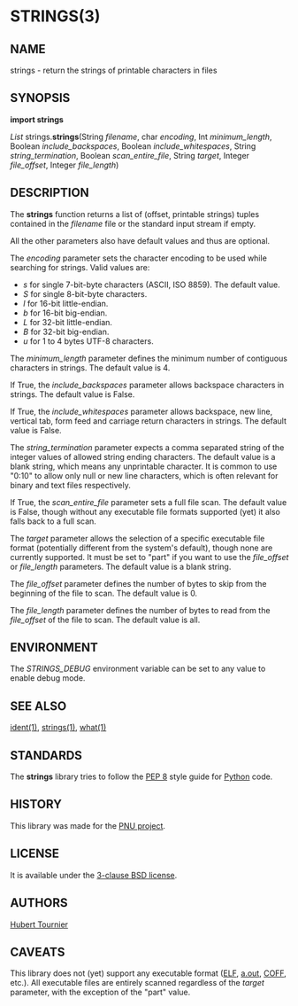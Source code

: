 # STRINGS(3)

## NAME
strings - return the strings of printable characters in files

## SYNOPSIS
**import strings**

*List*
strings.**strings**(String *filename*, char *encoding*, Int *minimum_length*, Boolean *include_backspaces*, Boolean *include_whitespaces*, String *string_termination*, Boolean *scan_entire_file*, String *target*, Integer *file_offset*, Integer *file_length*)

## DESCRIPTION
The **strings** function returns a list of (offset, printable strings) tuples contained in the *filename* file or the standard input stream if empty.

All the other parameters also have default values and thus are optional.

The *encoding* parameter sets the character encoding to be used while searching for strings.
Valid values are:
* *s* for single 7-bit-byte characters (ASCII, ISO 8859). The default value.
* *S* for single 8-bit-byte characters.
* *l* for 16-bit little-endian.
* *b* for 16-bit big-endian.
* *L* for 32-bit little-endian.
* *B* for 32-bit big-endian.
* *u* for 1 to 4 bytes UTF-8 characters.

The *minimum_length* parameter defines the minimum number of contiguous characters in strings.
The default value is 4.

If True, the *include_backspaces* parameter allows backspace characters in strings.
The default value is False.

If True, the *include_whitespaces* parameter allows backspace, new line, vertical tab, form feed and carriage return characters in strings.
The default value is False.

The *string_termination* parameter expects a comma separated string of the integer values of allowed string ending characters.
The default value is a blank string, which means any unprintable character.
It is common to use "0:10" to allow only null or new line characters, which is often relevant for binary and text files respectively.

If True, the *scan_entire_file* parameter sets a full file scan.
The default value is False, though without any executable file formats supported (yet) it also falls back to a full scan.

The *target* parameter allows the selection of a specific executable file format (potentially different from the system's default), though none are currently supported.
It must be set to "part" if you want to use the *file_offset* or *file_length* parameters.
The default value is a blank string.

The *file_offset* parameter defines the number of bytes to skip from the beginning of the file to scan.
The default value is 0.

The *file_length* parameter defines the number of bytes to read from the *file_offset* of the file to scan.
The default value is all.

## ENVIRONMENT
The *STRINGS_DEBUG* environment variable can be set to any value to enable debug mode.

## SEE ALSO
[ident(1)](https://github.com/HubTou/what/blob/main/IDENT.1.md),
[strings(1)](https://github.com/HubTou/strings/blob/main/STRINGS.1.md),
[what(1)](https://github.com/HubTou/what/blob/main/WHAT.1.md)

## STANDARDS
The **strings** library tries to follow the [PEP 8](https://www.python.org/dev/peps/pep-0008/) style guide for [Python](https://www.python.org/) code.

## HISTORY
This library was made for the [PNU project](https://github.com/HubTou/PNU).

## LICENSE
It is available under the [3-clause BSD license](https://opensource.org/licenses/BSD-3-Clause).

## AUTHORS
[Hubert Tournier](https://github.com/HubTou)

## CAVEATS
This library does not (yet) support any executable format ([ELF](https://en.wikipedia.org/wiki/Executable_and_Linkable_Format), [a.out](https://en.wikipedia.org/wiki/A.out), [COFF](https://en.wikipedia.org/wiki/COFF), etc.).
All executable files are entirely scanned regardless of the *target* parameter, with the exception of the "part" value.

